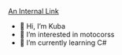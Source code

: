  [An Internal Link](https://froxs.github.io/)
- 👋 Hi, I’m Kuba 
- 👀 I’m interested in motocorss
- 🌱 I’m currently learning C#


<!---
FroxS/FroxS is a ✨ special ✨ repository because its `README.md` (this file) appears on your GitHub profile.
You can click the Preview link to take a look at your changes.
--->
